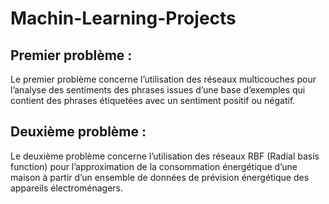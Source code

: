 # Machin-Learning-Projects
## Premier problème :
Le premier problème concerne l’utilisation des réseaux multicouches
pour l’analyse des sentiments des phrases issues d’une base
d’exemples qui contient des phrases étiquetées avec un sentiment
positif ou négatif.
## Deuxième problème :
Le deuxième problème concerne l’utilisation des réseaux RBF (Radial
basis function) pour l’approximation de la consommation énergétique
d’une maison à partir d’un ensemble de données de prévision
énergétique des appareils électroménagers.
